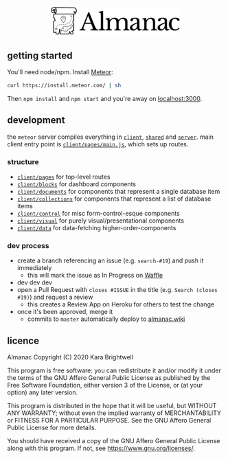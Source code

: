 <h1 align="center">
   <img src="/public/images/logo.svg" alt="Almanac" width="300">
</h1>

## getting started

You'll need node/npm. Install [Meteor](https://www.meteor.com/):

```sh
curl https://install.meteor.com/ | sh
```

Then `npm install` and `npm start` and you're away on [localhost:3000](http://localhost:3000).

## development

the `meteor` server compiles everything in [`client`](/client), [`shared`](/shared) and [`server`](/server). main client entry point is [`client/pages/main.js`](/client/pages/main.js), which sets up routes.

### structure

 - [`client/pages`](/client/pages) for top-level routes
 - [`client/blocks`](/client/blocks) for dashboard components
 - [`client/documents`](/client/documents) for components that represent a single database item
 - [`client/collections`](/client/collections) for components that represent a list of database items
 - [`client/control`](/client/control) for misc form-control-esque components
 - [`client/visual`](/client/visual) for purely visual/presentational components
 - [`client/data`](/client/data) for data-fetching higher-order-components

### dev process

 - create a branch referencing an issue (e.g. `search-#19`) and push it immediately
   - this will mark the issue as In Progress on [Waffle](http://waffle.io/quarterto/almanac)
 - dev dev dev
 - open a Pull Request with `closes #ISSUE` in the title (e.g. `Search (closes #19)`) and request a review
   - this creates a Review App on Heroku for others to test the change
 - once it's been approved, merge it
   - commits to `master` automatically deploy to [almanac.wiki](https://almanac.wiki)

## licence

Almanac
Copyright (C) 2020 Kara Brightwell

This program is free software: you can redistribute it and/or modify
it under the terms of the GNU Affero General Public License as
published by the Free Software Foundation, either version 3 of the
License, or (at your option) any later version.

This program is distributed in the hope that it will be useful,
but WITHOUT ANY WARRANTY; without even the implied warranty of
MERCHANTABILITY or FITNESS FOR A PARTICULAR PURPOSE.  See the
GNU Affero General Public License for more details.

You should have received a copy of the GNU Affero General Public License
along with this program.  If not, see <https://www.gnu.org/licenses/>.
